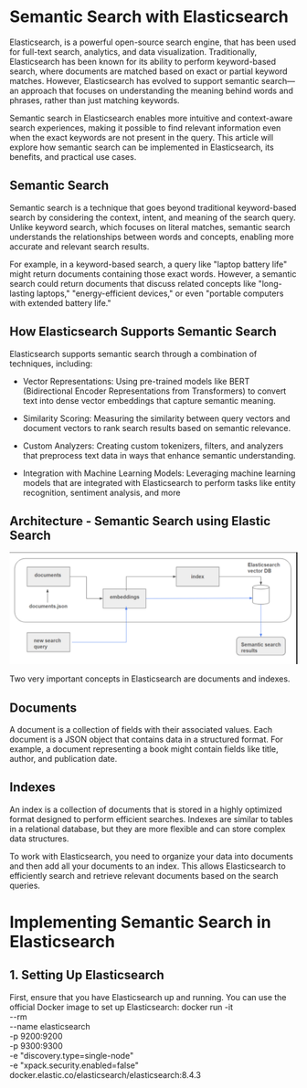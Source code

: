 # Semantic Search with Elasticsearch
Elasticsearch, is a powerful open-source search engine, that has been used for full-text search, analytics, and data visualization. Traditionally, Elasticsearch has been known for its ability to perform keyword-based search, where documents are matched based on exact or partial keyword matches. However, Elasticsearch has evolved to support semantic search—an approach that focuses on understanding the meaning behind words and phrases, rather than just matching keywords.

Semantic search in Elasticsearch enables more intuitive and context-aware search experiences, making it possible to find relevant information even when the exact keywords are not present in the query. This article will explore how semantic search can be implemented in Elasticsearch, its benefits, and practical use cases.

## Semantic Search
Semantic search is a technique that goes beyond traditional keyword-based search by considering the context, intent, and meaning of the search query. Unlike keyword search, which focuses on literal matches, semantic search understands the relationships between words and concepts, enabling more accurate and relevant search results.

For example, in a keyword-based search, a query like "laptop battery life" might return documents containing those exact words. However, a semantic search could return documents that discuss related concepts like "long-lasting laptops," "energy-efficient devices," or even "portable computers with extended battery life."

## How Elasticsearch Supports Semantic Search
Elasticsearch supports semantic search through a combination of techniques, including:

* Vector Representations: Using pre-trained models like BERT (Bidirectional Encoder Representations from Transformers) to convert text into dense vector embeddings that capture semantic meaning.

* Similarity Scoring: Measuring the similarity between query vectors and document vectors to rank search results based on semantic relevance.

* Custom Analyzers: Creating custom tokenizers, filters, and analyzers that preprocess text data in ways that enhance semantic understanding.

* Integration with Machine Learning Models: Leveraging machine learning models that are integrated with Elasticsearch to perform tasks like entity recognition, sentiment analysis, and more

## Architecture - Semantic Search using Elastic Search
![Architecture Semantic search using Elasticsearch](./semanticsearch_with_elasticsearch.png)

Two very important concepts in Elasticsearch are documents and indexes.

## Documents
A document is a collection of fields with their associated values. Each document is a JSON object that contains data in a structured format. For example, a document representing a book might contain fields like title, author, and publication date.

## Indexes
An index is a collection of documents that is stored in a highly optimized format designed to perform efficient searches. Indexes are similar to tables in a relational database, but they are more flexible and can store complex data structures.

To work with Elasticsearch, you need to organize your data into documents and then add all your documents to an index. This allows Elasticsearch to efficiently search and retrieve relevant documents based on the search queries.


# Implementing Semantic Search in Elasticsearch
## 1. Setting Up Elasticsearch
First, ensure that you have Elasticsearch up and running. You can use the official Docker image to set up Elasticsearch:
docker run -it \
    --rm \
    --name elasticsearch \
    -p 9200:9200 \
    -p 9300:9300 \
    -e "discovery.type=single-node" \
    -e "xpack.security.enabled=false" \
    docker.elastic.co/elasticsearch/elasticsearch:8.4.3

